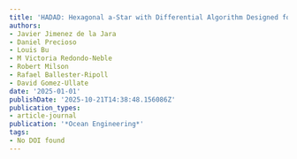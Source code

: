 ```yaml
---
title: 'HADAD: Hexagonal a-Star with Differential Algorithm Designed for Weather Routing'
authors:
- Javier Jimenez de la Jara
- Daniel Precioso
- Louis Bu
- M Victoria Redondo-Neble
- Robert Milson
- Rafael Ballester-Ripoll
- David Gomez-Ullate
date: '2025-01-01'
publishDate: '2025-10-21T14:38:48.156086Z'
publication_types:
- article-journal
publication: '*Ocean Engineering*'
tags:
- No DOI found
---
```

